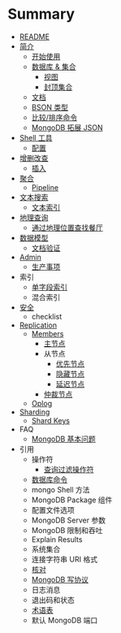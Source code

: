 # Summary

* [README](README.md)
* [简介](introduction/README.md)
  * [开始使用](introduction/getting-started.md)
  * [数据库 & 集合](introduction/db-and-collections.md)
    * [视图](introduction/views.md)
    * [封顶集合](introduction/capped-col.md)
  * [文档](introduction/document.md)
  * [BSON 类型](introduction/bson.md)
  * [比较/排序命令](introduction/comparison-sort-order.md)
  * [MongoDB 拓展 JSON](introduction/extended-json.md)
* [Shell 工具](shell/README.md)
  * [配置](shell/configure.md)
* [增删改查](crud/README.md)
  * [插入](crud/insert.md)
* [聚合](aggregation/README.md)
  * [Pipeline](aggregation/pipeline.md)
* [文本搜索](text-search/README.md)
  * [文本索引](text-search/indexes.md)
* [地理查询](geo-queries/README.md)
  * [通过地理位置查找餐厅](geo-queries/example.md)
* [数据模型](data-models/README.md)
  * [文档验证](data-models/validation.md)
* [Admin](admin/README.md)
  * [生产事项](admin/prod-notes.md)
* 索引
  * [单字段索引](indexes/single-field.md)
  * 混合索引
* [安全](security/README.md)
  * checklist
* [Replication](replication/README.md)
  * [Members](replication/member/README.md)
    * [主节点](replication/member/primary.md)
    * 从节点
      * [优先节点](replication/member/secondary/priority.md)
      * [隐藏节点](replication/member/secondary/hidden.md)
      * [延迟节点](replication/member/secondary/delayed.md)
    * [仲裁节点](replication/member/arbiter.md)
  * [Oplog](replication/op-log.md)
* [Sharding](sharding/README.md)
  * [Shard Keys](sharding/keys.md)
* FAQ
  * [MongoDB 基本问题](faq/fundamentals.md)
* 引用
  * 操作符
    * [查询过滤操作符](reference/operators/query-and-project.md)
  * [数据库命令](reference/db-cmd/README.md)
  * mongo Shell 方法
  * MongoDB Package 组件
  * 配置文件选项
  * MongoDB Server 参数
  * MongoDB 限制和吞吐
  * Explain Results
  * 系统集合
  * 连接字符串 URI 格式
  * [核对](reference/collation.md)
  * [MongoDB 写协议](reference/write-protocol.md)
  * 日志消息
  * 退出码和状态
  * [术语表](reference/glossary.md)
  * 默认 MongoDB 端口

